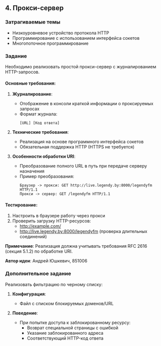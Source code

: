 ## 4. Прокси-сервер

### Затрагиваемые темы
- Низкоуровневое устройство протокола HTTP
- Программирование с использованием интерфейса сокетов
- Многопоточное программирование

### Задание
Необходимо реализовать простой прокси-сервер с журналированием HTTP-запросов.

#### Основные требования:
1. **Журналирование**:
   - Отображение в консоли краткой информации о проксируемых запросах
   - Формат журнала:
     ```
     [URL] [Код ответа]
     ```

2. **Технические требования**:
   - Реализация на основе программного интерфейса сокетов
   - Обязательная поддержка HTTP (HTTPS не требуется)

3. **Особенности обработки URI**:
   - Преобразование полного URL в путь при передаче серверу назначения
   - Пример преобразования:
     ```
     Браузер -> прокси: GET http://live.legendy.by:8000/legendyfm HTTP/1.1
     Прокси -> сервер: GET /legendyfm HTTP/1.1
     ```

#### Тестирование:
1. Настроить в браузере работу через прокси
2. Проверить загрузку HTTP-ресурсов:
   - http://example.com/
   - http://live.legendy.by:8000/legendyfm (проверка длительных соединений)

**Примечание**: Реализация должна учитывать требования RFC 2616 (секция 5.1.2) по обработке URI.

**Автор идеи**: Андрей Юшкевич, 851006

### Дополнительное задание
Реализовать фильтрацию по черному списку:

1. **Конфигурация**:
   - Файл с списком блокируемых доменов/URL

2. **Поведение**:
   - При попытке доступа к заблокированному ресурсу:
     - Возврат специальной страницы с ошибкой
     - Указание заблокированного адреса
     - Соответствующий HTTP-код ответа